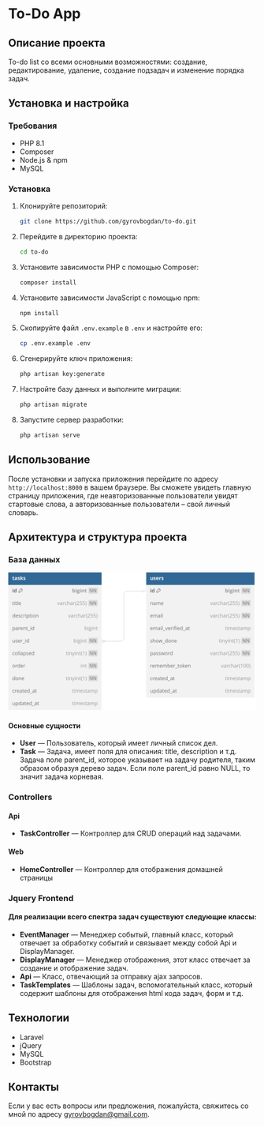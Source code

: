 # To-Do App

## Описание проекта

To-do list со всеми основными возможностями: создание, редактирование, удаление, создание подзадач и изменение порядка задач.

## Установка и настройка

### Требования

-   PHP 8.1
-   Composer
-   Node.js & npm
-   MySQL

### Установка

1. Клонируйте репозиторий:

    ```bash
    git clone https://github.com/gyrovbogdan/to-do.git
    ```

2. Перейдите в директорию проекта:

    ```bash
    cd to-do
    ```

3. Установите зависимости PHP с помощью Composer:

    ```bash
    composer install
    ```

4. Установите зависимости JavaScript с помощью npm:

    ```bash
    npm install
    ```

5. Скопируйте файл `.env.example` в `.env` и настройте его:

    ```bash
    cp .env.example .env
    ```

6. Сгенерируйте ключ приложения:

    ```bash
    php artisan key:generate
    ```

7. Настройте базу данных и выполните миграции:

    ```bash
    php artisan migrate
    ```

8. Запустите сервер разработки:
    ```bash
    php artisan serve
    ```

## Использование

После установки и запуска приложения перейдите по адресу `http://localhost:8000` в вашем браузере. Вы сможете увидеть главную страницу приложения, где неавторизованные пользователи увидят стартовые слова, а авторизованные пользователи – свой личный словарь.

## Архитектура и структура проекта

### База данных

![Структура приложения](./docs/to-do-structure.svg)

#### Основные сущности

-   **User** — Пользователь, который имеет личный список дел.
-   **Task** — Задача, имеет поля для описания: title, description и т.д. Задача поле parent_id, которое указывает на задачу родителя, таким образом образуя дерево задач. Если поле parent_id равно NULL, то значит задача корневая.

### Controllers

#### Api

-   **TaskController** — Контроллер для CRUD операций над задачами.

#### Web

-   **HomeController** — Контроллер для отображения домашней страницы

### Jquery Frontend

#### Для реализации всего спектра задач существуют следующие классы:

-   **EventManager** — Менеджер событый, главный класс, который отвечает за обработку событий и связывает между собой Api и DisplayManager.
-   **DisplayManager** — Meнеджер отображения, этот класс отвечает за создание и отображение задач.
-   **Api** — Класс, отвечающий за отправку ajax запросов.
-   **TaskTemplates** — Шаблоны задач, вспомогательный класс, который содержит шаблоны для отображения html кода задач, форм и т.д.

## Технологии

-   Laravel
-   jQuery
-   MySQL
-   Bootstrap

## Контакты

Если у вас есть вопросы или предложения, пожалуйста, свяжитесь со мной по адресу [gyrovbogdan@gmail.com](mailto:gyrovbogdan@gmail.com).
